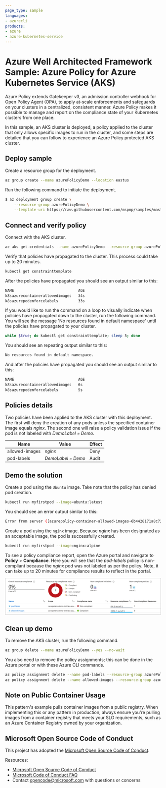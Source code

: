 ```yaml
--- 
page_type: sample
languages:
- azurecli
products:
- azure
- azure-kubernetes-service
---
```


# Azure Well Architected Framework Sample: Azure Policy for Azure Kubernetes Service (AKS)

Azure Policy extends Gatekeeper v3, an admission controller webhook for Open Policy Agent (OPA), to apply at-scale enforcements and safeguards on your clusters in a centralized, consistent manner. Azure Policy makes it possible to manage and report on the compliance state of your Kubernetes clusters from one place.

In this sample, an AKS cluster is deployed, a policy applied to the cluster that only allows specific images to run in the cluster, and some steps are detailed that you can follow to experience an Azure Policy protected AKS cluster.

## Deploy sample

Create a resource group for the deployment.

```bash
az group create --name azurePolicyDemo --location eastus
```

Run the following command to initiate the deployment.

```bash
$ az deployment group create \
    --resource-group azurePolicyDemo \
    --template-uri https://raw.githubusercontent.com/mspnp/samples/master/OperationalExcellence/azure-aks-policy/azuredeploy.json
```

## Connect and verify policy

Connect with the AKS cluster.

```bash
az aks get-credentials --name azurePolicyDemo --resource-group azurePolicyDemo
```

Verify that policies have propagated to the cluster. This process could take up to 20 minutes.

```bash
kubectl get constrainttemplate

```
After the policies have propagated you should see an output similar to this:

```bash
NAME                             AGE
k8sazurecontainerallowedimages   34s
k8sazurepodenforcelabels         33s
```

If you would like to run the command on a loop to visually indicate when policies have propagated down to the cluster, run the following command. You will see the message 'No resources found in default namespace' until the policies have propagated to your cluster.

```bash
while $true; do kubectl get constrainttemplate; sleep 5; done

```

You should see an repeating output similar to this:

```bash
No resources found in default namespace.
```

And after the policies have propagated you should see an output similar to this:

```bash
NAME                             AGE
k8sazurecontainerallowedimages   6s
k8sazurepodenforcelabels         5s
```


## Policies details

Two policies have been applied to the AKS cluster with this deployment. The first will deny the creation of any pods unless the specified container image equals _nginx_. The second one will raise a policy validation issue if the pod is not labeled with _DemoLabel = Demo_.

| Name | Value | Effect | 
|---|---|---|
| allowed-images| _nginx_ | Deny |
| pod-labels | _DemoLabel = Demo_ | Audit |

## Demo the solution

Create a pod using the `Ubuntu` image. Take note that the policy has denied pod creation.

```bash
kubectl run myfirstpod --image=ubuntu:latest  

```

You should see an error output similar to this:

```bash
Error from server ([azurepolicy-container-allowed-images-6b4428171a8c727b1c20] Container image ubuntu:latest for container myfirstpod has not been allowed.): admission webhook "validation.gatekeeper.sh" denied the request: [azurepolicy-container-allowed-images-6b4428171a8c727b1c20] Container image ubuntu:latest for container myfirstpod has not been allowed.
```

Create a pod using the `nginx` image. Because _nginx_ has been designated as an acceptable image, the pod is successfully created.

```bash
kubectl run myfirstpod --image=nginx:alpine
```

To see a policy compliance report, open the Azure portal and navigate to **Policy** > **Compliance**. Here you will see that the _pod-labels_ policy is non-compliant because the _nginx_ pod was not labeled as per the policy. Note, it can take up to 20 minutes for compliance results to reflect in the portal.

![](./images/compliance.png)

## Clean up demo

To remove the AKS cluster, run the following command.

```bash
az group delete --name azurePolicyDemo --yes --no-wait

```

You also need to remove the policy assignments; this can be done in the Azure portal or with these Azure CLI commands.

```bash
az policy assignment delete --name pod-labels --resource-group azurePolicyDemo
az policy assignment delete --name allowed-images --resource-group azurePolicyDemo

```

## Note on Public Container Usage

This pattern's example pulls container images from a public registry. When implementing this or any pattern in production, always ensure you're pulling images from a container registry that meets your SLO requirements, such as an Azure Container Registry owned by your organization.

## Microsoft Open Source Code of Conduct

This project has adopted the [Microsoft Open Source Code of Conduct](https://opensource.microsoft.com/codeofconduct/).

Resources:

- [Microsoft Open Source Code of Conduct](https://opensource.microsoft.com/codeofconduct/)
- [Microsoft Code of Conduct FAQ](https://opensource.microsoft.com/codeofconduct/faq/)
- Contact [opencode@microsoft.com](mailto:opencode@microsoft.com) with questions or concerns